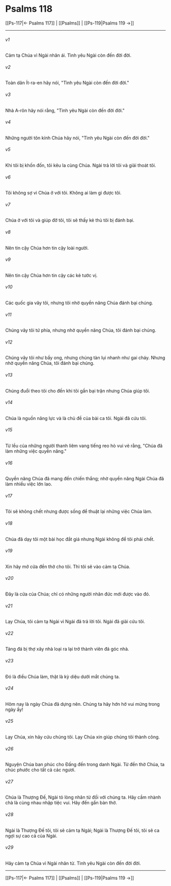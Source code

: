 # Psalms 118

[[Ps-117|← Psalms 117]] | [[Psalms]] | [[Ps-119|Psalms 119 →]]
***



###### v1 
Cảm tạ Chúa vì Ngài nhân ái. Tình yêu Ngài còn đến đời đời. 

###### v2 
Toàn dân Ít-ra-en hãy nói, "Tình yêu Ngài còn đến đời đời." 

###### v3 
Nhà A-rôn hãy nói rằng, "Tình yêu Ngài còn đến đời đời." 

###### v4 
Những người tôn kính Chúa hãy nói, "Tình yêu Ngài còn đến đời đời." 

###### v5 
Khi tôi bị khốn đốn, tôi kêu la cùng Chúa. Ngài trả lời tôi và giải thoát tôi. 

###### v6 
Tôi không sợ vì Chúa ở với tôi. Không ai làm gì được tôi. 

###### v7 
Chúa ở với tôi và giúp đỡ tôi, tôi sẽ thấy kẻ thù tôi bị đánh bại. 

###### v8 
Nên tin cậy Chúa hơn tin cậy loài người. 

###### v9 
Nên tin cậy Chúa hơn tin cậy các kẻ tước vị. 

###### v10 
Các quốc gia vây tôi, nhưng tôi nhờ quyền năng Chúa đánh bại chúng. 

###### v11 
Chúng vây tôi tứ phía, nhưng nhờ quyền năng Chúa, tôi đánh bại chúng. 

###### v12 
Chúng vây tôi như bầy ong, nhưng chúng tàn lụi nhanh như gai cháy. Nhưng nhờ quyền năng Chúa, tôi đánh bại chúng. 

###### v13 
Chúng đuổi theo tôi cho đến khi tôi gần bại trận nhưng Chúa giúp tôi. 

###### v14 
Chúa là nguồn năng lực và là chủ đề của bài ca tôi. Ngài đã cứu tôi. 

###### v15 
Từ lều của những người thanh liêm vang tiếng reo hò vui vẻ rằng, "Chúa đã làm những việc quyền năng." 

###### v16 
Quyền năng Chúa đã mang đến chiến thắng; nhờ quyền năng Ngài Chúa đã làm nhiều việc lớn lao. 

###### v17 
Tôi sẽ không chết nhưng được sống để thuật lại những việc Chúa làm. 

###### v18 
Chúa đã dạy tôi một bài học đắt giá nhưng Ngài không để tôi phải chết. 

###### v19 
Xin hãy mở cửa đền thờ cho tôi. Thì tôi sẽ vào cảm tạ Chúa. 

###### v20 
Đây là cửa của Chúa; chỉ có những người nhân đức mới được vào đó. 

###### v21 
Lạy Chúa, tôi cảm tạ Ngài vì Ngài đã trả lời tôi. Ngài đã giải cứu tôi. 

###### v22 
Tảng đá bị thợ xây nhà loại ra lại trở thành viên đá góc nhà. 

###### v23 
Đó là điều Chúa làm, thật là kỳ diệu dưới mắt chúng ta. 

###### v24 
Hôm nay là ngày Chúa đã dựng nên. Chúng ta hãy hớn hở vui mừng trong ngày ấy! 

###### v25 
Lạy Chúa, xin hãy cứu chúng tôi. Lạy Chúa xin giúp chúng tôi thành công. 

###### v26 
Nguyện Chúa ban phúc cho Đấng đến trong danh Ngài. Từ đền thờ Chúa, ta chúc phước cho tất cả các ngươi. 

###### v27 
Chúa là Thượng Đế, Ngài tỏ lòng nhân từ đối với chúng ta. Hãy cầm nhành chà là cùng nhau nhập tiệc vui. Hãy đến gần bàn thờ. 

###### v28 
Ngài là Thượng Đế tôi, tôi sẽ cảm tạ Ngài; Ngài là Thượng Đế tôi, tôi sẽ ca ngợi sự cao cả của Ngài. 

###### v29 
Hãy cảm tạ Chúa vì Ngài nhân từ. Tình yêu Ngài còn đến đời đời.

***
[[Ps-117|← Psalms 117]] | [[Psalms]] | [[Ps-119|Psalms 119 →]]
